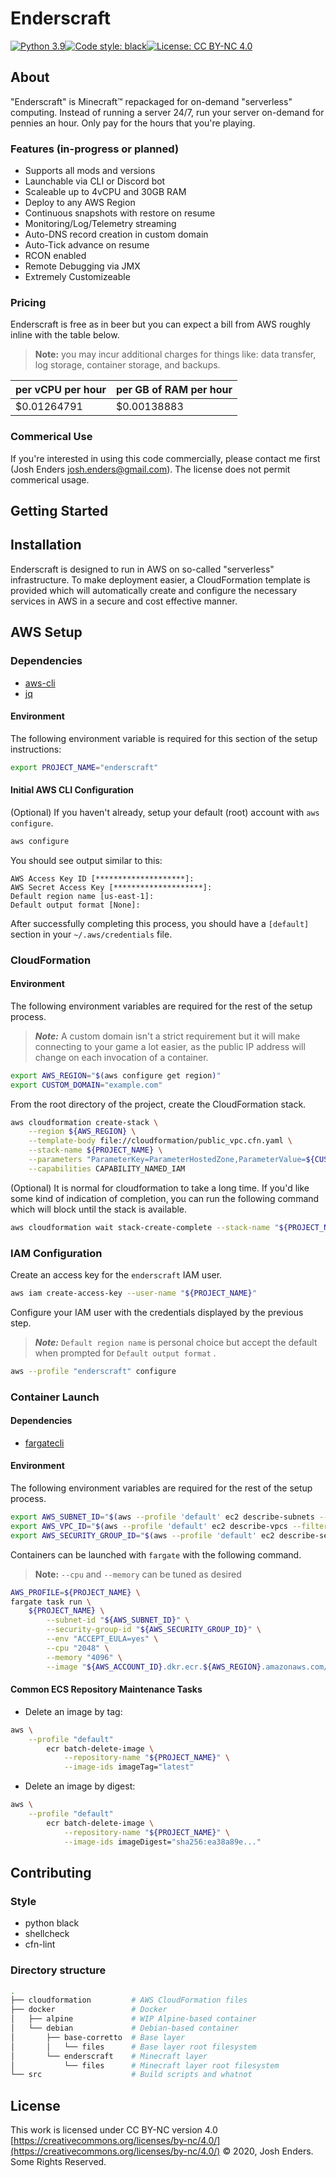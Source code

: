 # Enderscraft

[![Python 3.9](https://img.shields.io/badge/python-3.9-blue.svg)](https://www.python.org/downloads/release/python-391/)[![Code style: black](https://img.shields.io/badge/code%20style-black-black.svg)](https://github.com/psf/black)[![License: CC BY-NC 4.0](https://img.shields.io/badge/license-CC%20BY--NC%204.0-lightgrey.svg)](https://creativecommons.org/licenses/by-nc/4.0/)

## About

"Enderscraft" is Minecraft™ repackaged for on-demand "serverless" computing. Instead of running a server 24/7, run your server on-demand for pennies an hour. Only pay for the hours that you're playing.

### Features (in-progress or planned)

* Supports all mods and versions
* Launchable via CLI or Discord bot
* Scaleable up to 4vCPU and 30GB RAM
* Deploy to any AWS Region
* Continuous snapshots with restore on resume
* Monitoring/Log/Telemetry streaming
* Auto-DNS record creation in custom domain
* Auto-Tick advance on resume
* RCON enabled
* Remote Debugging via JMX
* Extremely Customizeable

### Pricing

Enderscraft is free as in beer but you can expect a bill from AWS roughly inline with the table below.

>  **Note:** you may incur additional charges for things like: data transfer, log storage, container storage, and backups.

| per vCPU per hour | per GB of RAM per hour |
| ----------------- | ---------------------- |
| $0.01264791       | $0.00138883            |

### Commerical Use

If you're interested in using this code commercially, please contact me first (Josh Enders <josh.enders@gmail.com>). The license does not permit commerical usage.

## Getting Started

## Installation

Enderscraft is designed to run in AWS on so-called "serverless" infrastructure. To make deployment easier, a CloudFormation template is provided which will automatically create and configure the necessary services in AWS in a secure and cost effective manner.

## AWS Setup

### 	Dependencies

- [aws-cli](https://github.com/aws/aws-cli)
- [jq](https://stedolan.github.io/jq/)

#### Environment

The following environment variable is required for this section of the setup instructions:

```bash
export PROJECT_NAME="enderscraft"
```

#### Initial AWS CLI Configuration

(Optional) If you haven't already, setup your default (root) account with `aws configure`.

```bash
aws configure
```

You should see output similar to this:

```
AWS Access Key ID [********************]:
AWS Secret Access Key [********************]:
Default region name [us-east-1]:
Default output format [None]: 
```

After successfully completing this process, you should have a `[default]` section in your `~/.aws/credentials` file.

### CloudFormation

#### Environment

The following environment variables are required for the rest of the setup process.

> **_Note:_**  A custom domain isn't a strict requirement but it will make connecting to your game a lot easier, as the public IP address will change on each invocation of a container.

```bash
export AWS_REGION="$(aws configure get region)"
export CUSTOM_DOMAIN="example.com"
```

From the root directory of the project, create the CloudFormation stack.

```bash
aws cloudformation create-stack \
    --region ${AWS_REGION} \
    --template-body file://cloudformation/public_vpc.cfn.yaml \
    --stack-name ${PROJECT_NAME} \
    --parameters "ParameterKey=ParameterHostedZone,ParameterValue=${CUSTOM_DOMAIN}" \
    --capabilities CAPABILITY_NAMED_IAM
```

(Optional) It is normal for cloudformation to take a long time. If you'd like some kind of indication of completion, you can run the following command which will block until the stack is available.

```bash
aws cloudformation wait stack-create-complete --stack-name "${PROJECT_NAME}"
```

### IAM Configuration

Create an access key for the `enderscraft` IAM user.

```bash
aws iam create-access-key --user-name "${PROJECT_NAME}"
```

Configure your IAM user with the credentials displayed by the previous step.

>  **_Note:_**  `Default region name` is personal choice but accept the default when prompted for `Default output format` .

```bash
aws --profile "enderscraft" configure
```

### Container Launch

#### Dependencies

- [fargatecli](https://github.com/awslabs/fargatecli)

#### Environment

The following environment variables are required for the rest of the setup process.

```bash
export AWS_SUBNET_ID="$(aws --profile 'default' ec2 describe-subnets --filters "Name=tag:aws:cloudformation:stack-name,Values=${PROJECT_NAME}" | jq --raw-output '.Subnets[0].SubnetId')"
export AWS_VPC_ID="$(aws --profile 'default' ec2 describe-vpcs --filters "Name=tag:aws:cloudformation:stack-name,Values=${PROJECT_NAME}" | jq --raw-output '.Vpcs[0].VpcId')"
export AWS_SECURITY_GROUP_ID="$(aws --profile 'default' ec2 describe-security-groups --filters "Name=vpc-id,Values=${AWS_VPC_ID}" | jq --raw-output '.SecurityGroups[0].GroupId')"
```

Containers can be launched with `fargate` with the following command.

>  **Note:** `--cpu` and `--memory` can be tuned as desired

```bash
AWS_PROFILE=${PROJECT_NAME} \
fargate task run \
    ${PROJECT_NAME} \
        --subnet-id "${AWS_SUBNET_ID}" \
        --security-group-id "${AWS_SECURITY_GROUP_ID}" \
        --env "ACCEPT_EULA=yes" \
        --cpu "2048" \
        --memory "4096" \
        --image "${AWS_ACCOUNT_ID}.dkr.ecr.${AWS_REGION}.amazonaws.com/enderscraft:latest"
```

#### Common ECS Repository Maintenance Tasks

- Delete an image by tag:

```bash
aws \
	--profile "default"
        ecr batch-delete-image \
            --repository-name "${PROJECT_NAME}" \
            --image-ids imageTag="latest"
```

- Delete an image by digest:

```bash
aws \
	--profile "default"
        ecr batch-delete-image \
            --repository-name "${PROJECT_NAME}" \
            --image-ids imageDigest="sha256:ea38a89e..."
```

## Contributing

### Style

* python black
* shellcheck
* cfn-lint

### Directory structure

```bash
.
├── cloudformation         # AWS CloudFormation files
├── docker                 # Docker
│   ├── alpine             # WIP Alpine-based container
│   └── debian             # Debian-based container
│       ├── base-corretto  # Base layer
│       │   └── files      # Base layer root filesystem
│       └── enderscraft    # Minecraft layer
│           └── files      # Minecraft layer root filesystem
└── src                    # Build scripts and whatnot
```

## License

This work is licensed under CC BY-NC version 4.0 [https://creativecommons.org/licenses/by-nc/4.0/](https://creativecommons.org/licenses/by-nc/4.0/)
© 2020, Josh Enders. Some Rights Reserved.

